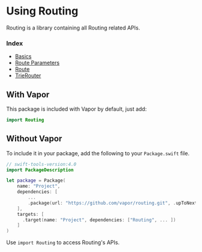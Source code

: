 # Using Routing

Routing is a library containing all Routing related APIs.

### Index

- [Basics](basics.md)
- [Route Parameters](parameters.md)
- [Route](route.md)
- [TrieRouter](router.md)

## With Vapor

This package is included with Vapor by default, just add:

```swift
import Routing
```

## Without Vapor

To include it in your package, add the following to your `Package.swift` file.

```swift
// swift-tools-version:4.0
import PackageDescription

let package = Package(
    name: "Project",
    dependencies: [
        ...
        .package(url: "https://github.com/vapor/routing.git", .upToNextMajor(from: "3.0.0")),
    ],
    targets: [
      .target(name: "Project", dependencies: ["Routing", ... ])
    ]
)
```

Use `import Routing` to access Routing's APIs.
